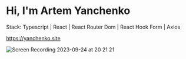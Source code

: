 # Hi, I'm Artem Yanchenko

Stack: Typescript | React | React Router Dom | React Hook Form | Axios

https://yanchenko.site


![Screen Recording 2023-09-24 at 20 21 21](https://github.com/ArtemYanchenko/portfolio/assets/68869871/125acccf-1ecb-4a30-8014-fee6dff43b63)
